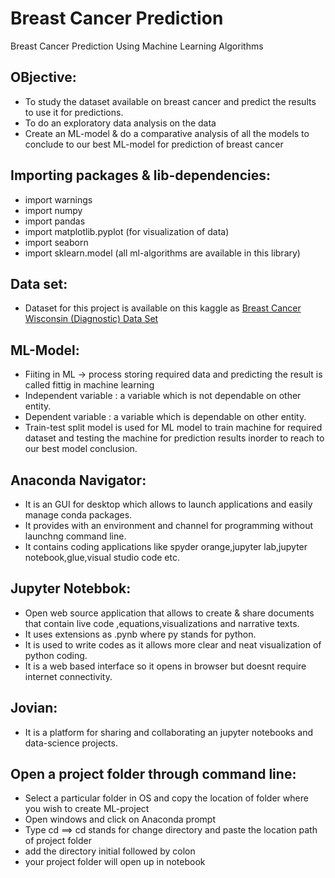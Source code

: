 # Breast Cancer Prediction
Breast Cancer Prediction Using Machine Learning Algorithms

## OBjective:
- To study the dataset available on breast cancer and predict the results to use it for predictions.
- To do an exploratory data analysis on the data
- Create an ML-model & do a comparative analysis of all the models to conclude to our best ML-model for prediction of breast cancer

## Importing packages & lib-dependencies:
- import warnings
- import numpy
- import pandas
- import matplotlib.pyplot (for visualization of data)
- import seaborn
- import sklearn.model (all ml-algorithms are available in this library)

## Data set:
- Dataset for this project is available on this kaggle as [Breast Cancer Wisconsin (Diagnostic) Data Set](https://www.kaggle.com/uciml/breast-cancer-wisconsin-data/code)

## ML-Model:
- Fiiting in ML -> process storing required data and predicting the result is called fittig in machine learning
- Independent variable : a variable which is not dependable on other entity.
- Dependent variable :  a variable which is dependable on other entity.
- Train-test split model is used for ML model to train machine for required dataset and testing the machine for prediction results inorder to reach to our best model conclusion.

## Anaconda Navigator:
- It is an GUI for desktop which allows to launch applications and easily manage conda packages.
- It provides with an environment and channel for programming without launchng command line.
- It contains coding applications like spyder orange,jupyter lab,jupyter notebook,glue,visual studio code etc.

## Jupyter Notebbok:
- Open web source application that allows to create & share documents that contain live code ,equations,visualizations and narrative texts.
- It uses extensions as .pynb where py stands for python.
- It is used to write codes as it allows more clear and neat visualization of python coding.
- It is a web based interface so it opens in browser but doesnt require internet connectivity.

## Jovian:
- It is a platform for sharing and collaborating an jupyter notebooks and data-science projects.

## Open a project folder through command line:
- Select a particular folder in OS and copy the location of folder where you wish to create ML-project
- Open windows and click on Anaconda prompt
- Type cd ==> cd stands for change directory and paste the location path of project folder
- add the directory initial followed by colon
- your project folder will open up in notebook
